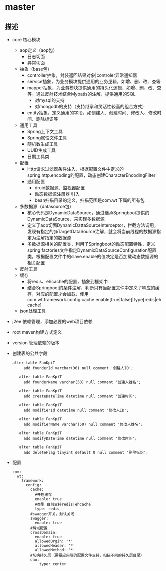 # master
## 描述
- core 核心模块
   - aop定义（aop包）
      - 日志切面
      - 异常切面
   - 抽象（base包）
      - controller抽象，封装返回结果对象|controler异常通知器
      - service抽象，为业务模块提供通用的业务逻辑，如增、删、改、查等
      - mapper抽象，为业务模块提供通用的持久化逻辑，如增、删、改、查等。通过反射技术结合Mybatis的注解，提供通用的SQL
         - 对mysql的支持
         - 对mongodb的支持（支持继承和灵活性较高的组合方式）
      - entity抽象，定义通用的字段，如创建人、创建时间、修改人、修改时间、删除标识等
   - 通用工具
      - Spring上下文工具
      - Spring属性文件工具
      - 随机数生成工具
      - UUID生成工具
      - 日期工具类
   - 配置
      - Http请求过滤器条件注入，根据配置文件中定义的spring.http.encoding的配置，动态创建CharacterEncodingFilter
      - 通用配置
         - druid数据源、监视器配置
         - 动态数据源注册器 引入
         - bean扫描目录的定义，扫描范围是com.wt 下属的所有包
   - 多数据源（datasource包）
      - 核心代码是DynamicDataSource，通过继承Springboot提供的DynamicDataSource，来实现多数据源
      - 定义了aop切面DynamicDattaSourceInterceptor，拦截方法调用，发现有指定的@TargetDataSource注解，就会将当前线程的数据源指定为注解指定的数据源
      - 多数据源相关的配置类，利用了Springboot的动态配置特性，定义spring.factories文件指定DynamicDataSourceConfiguration配置类，根据配置文件中的slave.enable的值决定是否加载动态数据源的相关配置
   - 反射工具
   - 缓存
      - 将redis、ehcache的配置，抽象到框架中
      - 结合Springboot的条件注解，判断只有当配置文件中定义了响应的缓存，对应的配置才会加载，使用com.wt.framework.config.cache.enable[true|false]|type[redis|ehcache]
   - json处理工具
- j2ee 依赖管理，添加必要的web项目依赖
- root maven构建方式定义
- version 管理依赖的版本

- 创建表的公共字段
   ```
   alter table FanKpiT
      	add founderId varchar(36) null comment '创建人ID';
      
      alter table FanKpiT
      	add founderName varchar(50) null comment '创建人姓名';
      
      alter table FanKpiT
      	add createDateTime datetime null comment '创建时间';
      
      alter table FanKpiT
      	add modifierId datetime null comment '修改人ID';
      
      alter table FanKpiT
      	add modifierName varchar(50) null comment '修改人姓名';
      
      alter table FanKpiT
      	add modifyDateTime datetime null comment '修改时间';
      
      alter table FanKpiT
      	add deleteFlag tinyint default 0 null comment '删除标识';
   ```

- 配置
   ```
   com:
     wt:
       framework:
         config:
           cache:
             #开启缓存
             enable: true
             #类型 目前支持redis|ehcache
             type: redis
           #swagger开关，默认关闭
           swagger:
             enable: true
           #跨域配置
           crossDomain:
             enable: true
             allowedOrgin: '*'
             allowedHeader: '*'
             allowedMethod: '*'
           #切换持久层（需要应用端的配置文件支持，扫描不同的持久层目录）
           dao:
               type: center
   ```